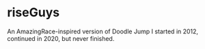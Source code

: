 # riseGuys
An AmazingRace-inspired version of Doodle Jump I started in 2012, continued in 2020, but never finished.
